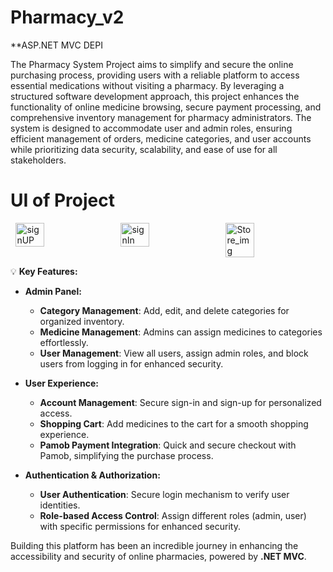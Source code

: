 # Pharmacy_v2
**ASP.NET MVC DEPI 

The Pharmacy System Project aims to simplify and secure the online purchasing process, 
providing users with a reliable platform to access essential medications without visiting a 
pharmacy. By leveraging a structured software development approach, this project enhances the 
functionality of online medicine browsing, secure payment processing, and comprehensive 
inventory management for pharmacy administrators. The system is designed to accommodate 
user and admin roles, ensuring efficient management of orders, medicine categories, and user 
accounts while prioritizing data security, scalability, and ease of use for all stakeholders. 
# UI of Project 

<div style="display: flex; justify-content: space-around;">
    <img src="https://github.com/user-attachments/assets/047df683-e5f1-4b7a-97fc-7f83209ad676" alt="signUP" width="30%" />
    <img src="https://github.com/user-attachments/assets/33cda856-61c9-4751-bb6d-1ee76a399715" alt="signIn" width="30%" />
    <img src="https://github.com/user-attachments/assets/316d10bd-0017-4d83-9df9-18d630fae96c" alt="Store_img" width="30%" />
</div>

💡 **Key Features:**

- **Admin Panel:**
  - **Category Management**: Add, edit, and delete categories for organized inventory.
  - **Medicine Management**: Admins can assign medicines to categories effortlessly.
  - **User Management**: View all users, assign admin roles, and block users from logging in for enhanced security.

- **User Experience:**
  - **Account Management**: Secure sign-in and sign-up for personalized access.
  - **Shopping Cart**: Add medicines to the cart for a smooth shopping experience.
  - **Pamob Payment Integration**: Quick and secure checkout with Pamob, simplifying the purchase process.

- **Authentication & Authorization:**
  - **User Authentication**: Secure login mechanism to verify user identities.
  - **Role-based Access Control**: Assign different roles (admin, user) with specific permissions for enhanced security.

Building this platform has been an incredible journey in enhancing the accessibility and security of online pharmacies, powered by **.NET MVC**.





